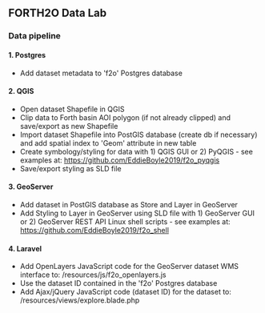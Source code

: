 ## FORTH2O Data Lab
### Data pipeline

#### 1. Postgres

* Add dataset metadata to 'f2o' Postgres database

#### 2. QGIS

* Open dataset Shapefile in QGIS
* Clip data to Forth basin AOI polygon (if not already clipped) and save/export as new Shapefile
* Import dataset Shapefile into PostGIS database (create db if necessary) and add spatial index to 'Geom' attribute in new table
* Create symbology/styling for data with 1) QGIS GUI or 2) PyQGIS - see examples at:
<https://github.com/EddieBoyle2019/f2o_pyqgis>
* Save/export styling as SLD file

#### 3. GeoServer

* Add dataset in PostGIS database as Store and Layer in GeoServer
* Add Styling to Layer in GeoServer using SLD file with 1) GeoServer GUI or 2) GeoServer REST API Linux shell scripts - see examples at:
<https://github.com/EddieBoyle2019/f2o_shell>

#### 4. Laravel

* Add OpenLayers JavaScript code for the GeoServer dataset WMS interface to:
/resources/js/f2o_openlayers.js
* Use the dataset ID contained in the 'f2o' Postgres database
* Add Ajax/jQuery JavaScript code (dataset ID) for the dataset to:
/resources/views/explore.blade.php
